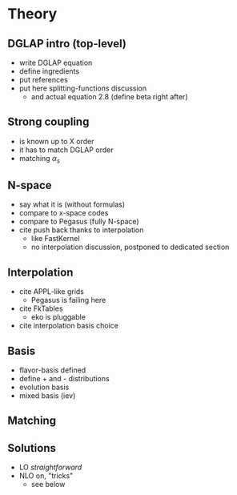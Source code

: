 # Theory

## DGLAP intro (top-level)

-   write DGLAP equation
-   define ingredients
-   put references
-   put here splitting-functions discussion
    -   and actual equation 2.8 (define beta right after)

## Strong coupling

-   is known up to X order
-   it has to match DGLAP order
-   matching $\alpha_s$

## N-space

-   say what it is (without formulas)
-   compare to x-space codes
-   compare to Pegasus (fully N-space)
-   cite push back thanks to interpolation
    -   like FastKernel
    -   no interpolation discussion, postponed to dedicated section

## Interpolation

-   cite APPL-like grids
    -   Pegasus is failing here
-   cite FkTables
    -   eko is pluggable
-   cite interpolation basis choice

## Basis

-   flavor-basis defined
-   define + and - distributions
-   evolution basis
-   mixed basis (iev)

## Matching

## Solutions

-   LO *straightforward*
-   NLO on, "tricks"
    -   see below
